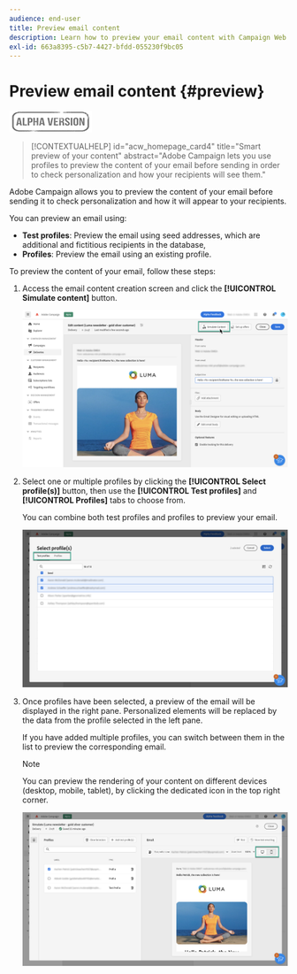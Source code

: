 ```yaml
---
audience: end-user
title: Preview email content
description: Learn how to preview your email content with Campaign Web UI
exl-id: 663a8395-c5b7-4427-bfdd-055230f9bc05
---
```

# Preview email content {#preview}

![](../assets/do-not-localize/badge.png)

>[!CONTEXTUALHELP]
>id="acw_homepage_card4"
>title="Smart preview of your content"
>abstract="Adobe Campaign lets you use profiles to preview the content of your email before sending in order to check personalization and how your recipients will see them."

Adobe Campaign allows you to preview the content of your email before sending it to check personalization and how it will appear to your recipients.

You can preview an email using:

* **Test profiles**: Preview the email using seed addresses, which are additional and fictitious recipients in the database,
* **Profiles**: Preview the email using an existing profile.

To preview the content of your email, follow these steps:

1. Access the email content creation screen and click the **[!UICONTROL Simulate content]** button.

    ![](assets/simulate.png)

1. Select one or multiple profiles by clicking the **[!UICONTROL Select profile(s)]** button, then use the **[!UICONTROL Test profiles]** and **[!UICONTROL Profiles]** tabs to choose from.

    You can combine both test profiles and profiles to preview your email.

    ![](assets/preview-profile.png)

1. Once profiles have been selected, a preview of the email will be displayed in the right pane. Personalized elements will be replaced by the data from the profile selected in the left pane.

    If you have added multiple profiles, you can switch between them in the list to preview the corresponding email.

    >[!NOTE]
    >
    >You can preview the rendering of your content on different devices (desktop, mobile, tablet), by clicking the dedicated icon in the top right corner.

    ![](assets/preview.png)


